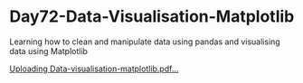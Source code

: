 # Day72-Data-Visualisation-Matplotlib
Learning how to clean and manipulate data using pandas and visualising data using Matplotlib

[Uploading Data-visualisation-matplotlib.pdf…]()
